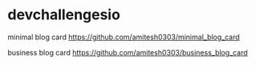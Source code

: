 # devchallengesio
minimal blog card
https://github.com/amitesh0303/minimal_blog_card

business blog card
https://github.com/amitesh0303/business_blog_card
